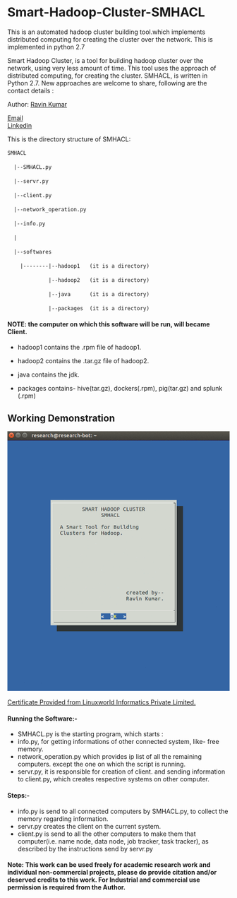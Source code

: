 # Smart-Hadoop-Cluster-SMHACL

This is an automated hadoop cluster building tool.which implements distributed computing for creating the cluster over the network. This is implemented in python 2.7

Smart Hadoop Cluster, is a tool for building hadoop cluster over the network, using very less amount of time.
This tool uses the approach of distributed computing, for creating the cluster. SMHACL, is written in Python 2.7.
New approaches are welcome to share, following are the contact details :

Author: [Ravin Kumar](https://mr-ravin.github.io)

[Email](mr.ravin_kumar@hotmail.com)  
[Linkedin](https://in.linkedin.com/in/ravinkumar21)

This is the directory structure of SMHACL:

    SMHACL

      |--SMHACL.py
  
      |--servr.py
  
      |--client.py
  
      |--network_operation.py
  
      |--info.py
  
      |
  
      |--softwares
  
        |--------|--hadoop1   (it is a directory)
        
                 |--hadoop2   (it is a directory)
                 
                 |--java      (it is a directory)
                 
                 |--packages  (it is a directory)
                 

#### NOTE:  the computer on which this software will be run, will became Client.

- hadoop1 contains the .rpm file of hadoop1.

- hadoop2 contains the .tar.gz file of hadoop2.

- java contains the jdk.

- packages contains- hive(tar.gz), dockers(.rpm), pig(tar.gz) and splunk (.rpm)


## Working Demonstration

[![Working Demonstration](https://github.com/mr-ravin/Smart-Hadoop-Cluster-SMHACL/blob/master/SMHACL.gif)](https://github.com/mr-ravin/Smart-Hadoop-Cluster-SMHACL/blob/master/SMHACL.gif)

[Certificate Provided from Linuxworld Informatics Private Limited.](https://github.com/mr-ravin/Smart-Hadoop-Cluster-SMHACL/blob/master/SMHACL-Legal-Document.pdf)  


#### Running the Software:-

- SMHACL.py is the starting program, which starts : 
- info.py, for  getting informations of other connected system, like- free memory.
- network_operation.py which provides ip list of all the remaining computers. except the one on which the script is running.
- servr.py, it is responsible for creation of client. and sending information to client.py, which creates respective systems on other computer.

#### Steps:-

- info.py is send  to all connected computers by SMHACL.py, to collect the memory regarding information.
- servr.py creates the client on the current system.
- client.py is send to all the other computers to make them that computer(i.e. name node, data node, job tracker, task tracker), as described by
the instructions send by servr.py

#### Note: This work can be used freely for academic research work and individual non-commercial projects, please do provide citation and/or deserved credits to this work. For Industrial and commercial use permission is required from the Author.

